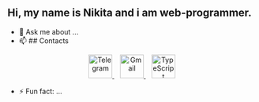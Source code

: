 ## Hi, my name is Nikita and i am web-programmer.  
- 💬 Ask me about ...
- 📫 ## Contacts
<p align="center">
  <a href="https://t.me/niki1tusa" target="_blank">
    <img src="https://raw.githubusercontent.com/niki1tusa/niki1tusa/main/assets/icons/telegram.png" alt="Telegram" width="48" />
  </a>
  &nbsp;&nbsp;
  <a href="mailto:niki@example.com">
    <img src="https://raw.githubusercontent.com/niki1tusa/niki1tusa/main/assets/icons/gmail.png" alt="Gmail" width="48" />
  </a>
  &nbsp;&nbsp;
  <a href="https://www.typescriptlang.org/" target="_blank">
    <img src="https://raw.githubusercontent.com/niki1tusa/niki1tusa/main/assets/icons/ts.png" alt="TypeScript" width="48" />
  </a>
</p>

- ⚡ Fun fact: ...
